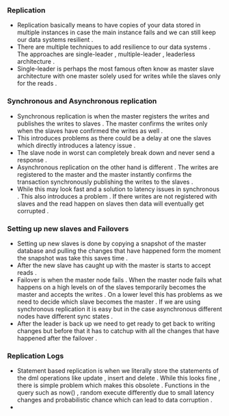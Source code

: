 

### Replication 
- Replication basically means to have copies of your data stored in multiple instances in case the main instance fails and we can still keep our data systems resilient . 
- There are multiple techniques to add resilience to our data systems . The approaches are single-leader , multiple-leader , leaderless architecture . 
- Single-leader is perhaps the most famous often know as master slave architecture with one master solely used for writes while the slaves only for the reads . 

### Synchronous and Asynchronous replication 

- Synchronous replication is when the master registers the writes and publishes the writes to slaves . The master confirms the writes only when the slaves have confirmed the writes as well . 
- This introduces problems as there could be a delay at one the slaves which directly introduces a latency issue . 
- The slave node in worst can completely break down and never send a response .
- Asynchronous replication on the other hand is different . The writes are registered to the master and the master instantly confirms the transaction synchronously publishing the writes to the slaves . 
- While this may look fast and a solution to latency issues in synchronous . This also introduces a problem . If there writes are not registered with slaves and the read happen on slaves then data will eventually get corrupted . 


### Setting up new slaves and Failovers 

- Setting up new slaves is done by copying a snapshot of the master database and pulling the changes that have happened form the moment the snapshot was take this saves time . 
- After the new slave has caught up with the master is starts to accept reads .
- Failover is when the master node fails . When the master node fails what happens on a high levels on of the slaves temporarily becomes the master and accepts the writes . On a lower level this has problems as we need to decide which slave becomes the master . If we are using synchronous replication it is easy but in the case asynchronous different nodes have different sync states . 
- After the leader is back up we need to get ready to get back to writing changes but before that it has to catchup with all the changes that have happened after the failover .


### Replication Logs 

- Statement based replication is when we literally store the statements of the dml operations like update , insert and delete . While this looks fine , there is simple problem which makes this obsolete . Functions in the query such as now() , random execute differently due to small latency changes and probabilistic chance which can lead to data corruption . 
- 